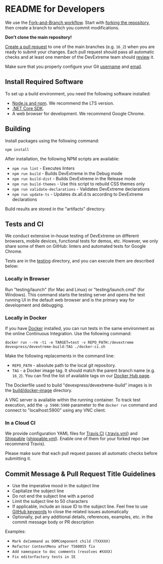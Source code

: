 # README for Developers

We use the [Fork-and-Branch workflow](http://blog.scottlowe.org/2015/01/27/using-fork-branch-git-workflow/). Start with [forking the repository](https://help.github.com/articles/fork-a-repo/), then create a branch to which you commit modifications.

**Don't clone the main repository!**

[Create a pull request](https://help.github.com/articles/creating-a-pull-request-from-a-fork/) to one of the main branches (e.g. `16_2`) when you are ready to submit your changes. Each pull request should pass all automatic checks and at least one member of the DevExtreme team should [review](https://help.github.com/articles/about-pull-request-reviews/) it.

Make sure that you properly configure your Git [username](https://help.github.com/articles/setting-your-username-in-git) and [email](https://help.github.com/articles/setting-your-email-in-git).

## Install Required Software

To set up a build environment, you need the following software installed:

- [Node.js and npm](https://nodejs.org/en/download/). We recommend the LTS version.
- [.NET Core SDK](https://www.microsoft.com/net/download/core).
- A web browser for development. We recommend Google Chrome.

## Building

Install packages using the following command:

    npm install

After installation, the following NPM scripts are available:

- `npm run lint` - Executes linters
- `npm run build` - Builds DevExtreme in the Debug mode
- `npm run build-dist` - Builds DevExtreme in the Release mode
- `npm run build-themes` - Use this script to rebuild CSS themes only
- `npm run validate-declarations` - Validates DevExtreme declarations
- `npm run update-ts` - Updates dx.all.d.ts according to DevExtreme declarations

Build results are stored in the "artifacts" directory.

## Tests and CI

We conduct extensive in-house testing of DevExtreme on different browsers, mobile devices, functional tests for demos, etc. However, we only share some of them on GitHub: linters and automated tests for Google Chrome.

Tests are in the [testing](testing) directory, and you can execute them are described below:

### Locally in Browser

Run "testing/launch" (for Mac and Linux) or "testing/launch.cmd" (for Windows). This command starts the testing server and opens the test running UI in the default web browser and is the primary way for development and debugging.

### Locally in Docker

If you have [Docker](https://docs.docker.com/engine/installation/) installed, you can run tests in the same environment as the online Continuous Integration. Use the following command:

```
docker run --rm -ti -e TARGET=test -v REPO_PATH:/devextreme devexpress/devextreme-build:TAG ./docker-ci.sh
```

Make the following replacements in the command line:

- `REPO_PATH` - absolute path to the local git repository.
- `TAG` - a Docker image tag. It should match the parent branch name (e.g. `16_2`). You can find the list of available tags on our [Docker Hub page](https://hub.docker.com/r/devexpress/devextreme-build/tags/).

The Dockerfile used to build "devexpress/devextreme-build" images is in the [build/docker-image](build/docker-image/Dockerfile) directory.

A VNC server is available within the running container. To track test execution, add the `-p 5900:5900` parameter to the `docker run` command and connect to "localhost:5900" using any VNC client.

### In a Cloud CI

We provide configuration YAML files for [Travis CI](https://travis-ci.org/) ([.travis.yml](.travis.yml)) and [Shippable](https://app.shippable.com/) ([shippable.yml](shippable.yml)). Enable one of them for your forked repo (we recommend Travis).

Please make sure that each pull request passes all automatic checks before submitting it.

## Commit Message & Pull Request Title Guidelines

- Use the imperative mood in the subject line
- Capitalize the subject line
- Do not end the subject line with a period
- Limit the subject line to 50 characters
- If applicable, include an issue ID to the subject line. Feel free to use [GitHub keywords](https://help.github.com/articles/closing-issues-using-keywords/) to close the related issues automatically
- Optionally, put any additional details, references, examples, etc. in the commit message body or PR description

Examples:

- `Mark dxCommand as DOMComponent child (TXXXXX)`
- `Refactor ContextMenu after T560055 fix`
- `Add namespace to doc comments (resolves #XXXX)`
- `Fix editorFactory tests in IE`
